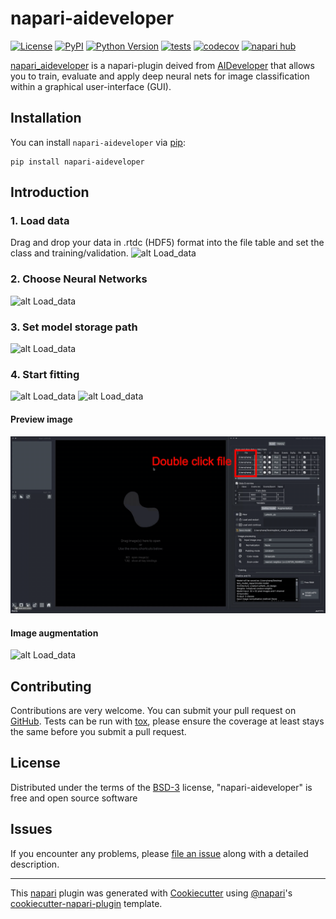 # napari-aideveloper

[![License](https://img.shields.io/pypi/l/napari-aideveloper.svg?color=green)](https://github.com/zcqwh/napari-aideveloper/raw/main/LICENSE)
[![PyPI](https://img.shields.io/pypi/v/napari-aideveloper.svg?color=green)](https://pypi.org/project/napari-aideveloper)
[![Python Version](https://img.shields.io/pypi/pyversions/napari-aideveloper.svg?color=green)](https://python.org)
[![tests](https://github.com/zcqwh/napari-aideveloper/workflows/tests/badge.svg)](https://github.com/zcqwh/napari-aideveloper/actions)
[![codecov](https://codecov.io/gh/zcqwh/napari-aideveloper/branch/main/graph/badge.svg)](https://codecov.io/gh/zcqwh/napari-aideveloper)
[![napari hub](https://img.shields.io/endpoint?url=https://api.napari-hub.org/shields/napari-aideveloper)](https://napari-hub.org/plugins/napari-aideveloper)

[napari_aideveloper](https://www.napari-hub.org/plugins/napari-aideveloper) is a napari-plugin deived from [AIDeveloper](https://github.com/maikherbig/AIDeveloper) that allows you to train, evaluate and apply deep neural nets for image classification within a graphical user-interface (GUI).


<!--
Don't miss the full getting started guide to set up your new package:
https://github.com/napari/cookiecutter-napari-plugin#getting-started

and review the napari docs for plugin developers:
https://napari.org/plugins/index.html
-->

## Installation

You can install `napari-aideveloper` via [pip]:

    pip install napari-aideveloper

## Introduction
### 1. Load data
Drag and drop your data in .rtdc (HDF5) format into the file table and set the class and training/validation.
![alt Load_data](https://github.com/zcqwh/napari-aideveloper/blob/main/Tutorial/00_Load_data.gif?raw=true)

### 2. Choose Neural Networks
![alt Load_data](https://github.com/zcqwh/napari-aideveloper/blob/main/Tutorial/01_choose%20NN.gif?raw=true)

### 3. Set model storage path
![alt Load_data](https://github.com/zcqwh/napari-aideveloper/blob/main/Tutorial/02_save_model.gif?raw=true)

### 4. Start fitting
![alt Load_data](https://github.com/zcqwh/napari-aideveloper/blob/main/Tutorial/03_start_fitting.gif?raw=true)
![alt Load_data](https://github.com/zcqwh/napari-aideveloper/blob/main/Tutorial/04_fitting.gif?raw=true)

#### Preview image
![alt Load_data](https://github.com/zcqwh/napari-aideveloper/blob/main/Tutorial/05_preview.gif?raw=true)

#### Image augmentation
![alt Load_data](https://github.com/zcqwh/napari-aideveloper/blob/main/Tutorial/06_augmentation.gif?raw=true)






## Contributing

Contributions are very welcome. You can submit your pull request on [GitHub](https://github.com/zcqwh/napari-aideveloper/pulls). Tests can be run with [tox], please ensure the coverage at least stays the same before you submit a pull request.

## License

Distributed under the terms of the [BSD-3] license,
"napari-aideveloper" is free and open source software

## Issues

If you encounter any problems, please [file an issue](https://github.com/zcqwh/napari-aideveloper/issues) along with a detailed description.

[napari]: https://github.com/napari/napari
[Cookiecutter]: https://github.com/audreyr/cookiecutter
[@napari]: https://github.com/napari
[MIT]: http://opensource.org/licenses/MIT
[BSD-3]: http://opensource.org/licenses/BSD-3-Clause
[GNU GPL v3.0]: http://www.gnu.org/licenses/gpl-3.0.txt
[GNU LGPL v3.0]: http://www.gnu.org/licenses/lgpl-3.0.txt
[Apache Software License 2.0]: http://www.apache.org/licenses/LICENSE-2.0
[Mozilla Public License 2.0]: https://www.mozilla.org/media/MPL/2.0/index.txt
[cookiecutter-napari-plugin]: https://github.com/napari/cookiecutter-napari-plugin

[napari]: https://github.com/napari/napari
[tox]: https://tox.readthedocs.io/en/latest/
[pip]: https://pypi.org/project/pip/
[PyPI]: https://pypi.org/


----------------------------------

This [napari] plugin was generated with [Cookiecutter] using [@napari]'s [cookiecutter-napari-plugin] template.
